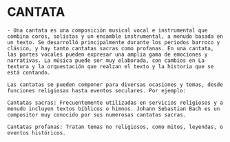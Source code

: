 
# CANTATA

    - Una cantata es una composición musical vocal e instrumental que combina coros, solistas y un ensamble instrumental, a menudo basada en un texto. Se desarrolló principalmente durante los periodos barroco y clásico, y hay tanto cantatas sacras como profanas. En una cantata, las partes vocales pueden expresar una amplia gama de emociones y narrativas. La música puede ser muy elaborada, con cambios en La textura y la orquestación que realzan el texto y la historia que se está contando.

    Las cantatas se pueden componer para diversas ocasiones y temas, desde funciones religiosas hasta eventos seculares. Por ejemplo:

    Cantatas sacras: Frecuentemente utilizadas en servicios religiosos y a menudo incluyen textos bíblicos o himnos. Johann Sebastian Bach es un compositor muy conocido por sus numerosas cantatas sacras.

    Cantatas profanas: Tratan temas no religiosos, como mitos, leyendas, o eventos históricos.